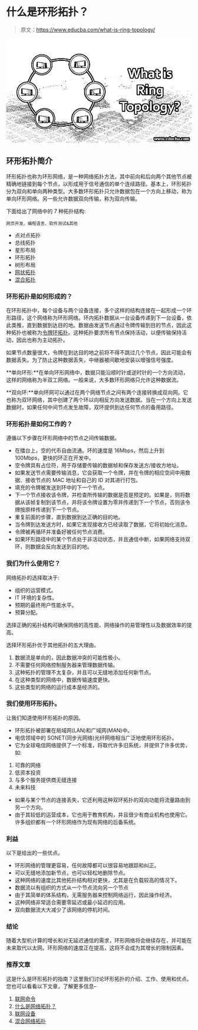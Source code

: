 # 什么是环形拓扑？

> 原文：<https://www.educba.com/what-is-ring-topology/>

![What-is-Ring-Topology](img/d60ea04e7818d6af2c134a0757f87696.png)



## 环形拓扑简介

环形拓扑也称为环形网络，是一种网络拓扑方法，其中前向和后向两个其他节点被精确地链接到每个节点，以形成用于信号通信的单个连续路径。基本上，环形拓扑分为双向和单向两种类型。大多数环形拓扑只允许数据包在一个方向上移动，称为单向环形网络。另一些允许数据双向传输，称为双向传输。

下面给出了网络中的 7 种拓扑结构:

<small>网页开发、编程语言、软件测试&其他</small>

*   点对点拓扑
*   总线拓扑
*   星形布局
*   环形拓扑
*   树形布局
*   [网状拓扑](https://www.educba.com/what-is-mesh-topology/)
*   [混合拓扑](https://www.educba.com/what-is-a-hybrid-topology/)

### 环形拓扑是如何形成的？

在环形拓扑中，每个设备与两个设备连接，多个这样的结构连接在一起形成一个环形路径，这个网络称为环形网络。环内拓扑数据从一台设备传递到下一台设备，依此类推，直到数据到达目的地。数据由发送节点通过令牌传输到目的节点，因此这种拓扑也被称为[令牌环拓扑](https://www.educba.com/token-ring-topology/)。这种拓扑要求所有节点保持活动，以便传输保持活动，因此也称为主动拓扑。

如果节点数量很大，令牌在到达目的地之前将不得不跳过几个节点，因此可能会有数据丢失。为了防止这种数据丢失，中继器被间歇地安装以增强信号强度。

**单向环形:**在单向环形网络中，数据只能沿顺时针或逆时针的一个方向流动，这样的网络称为半双工网络。一般来说，大多数环形网络只允许这种数据流。

**双向环:**单向环网可以通过在两个网络节点之间有两个连接转换成双向网。它也称为双环网络，其中创建了两个环以向相反方向发送数据。当在一个方向上发送数据时，如果任何中间节点发生故障，双环提供到达任何节点的备用路径。

### 环形拓扑是如何工作的？

遵循以下步骤在环形网络中的节点之间传输数据。

*   在擂台上，空的代币自由流通。环的速度是 16Mbps，然后上升到 100Mbps，更快的环正在开发中。
*   空令牌具有占位符，用于存储要传输的数据帧和保存发送方/接收方地址。
*   如果发送节点需要传输消息，它会获取一个令牌，并在令牌的相应空间中用数据、接收节点的 MAC 地址和自己的 ID 对其进行打包。
*   填充的令牌被发送到环中的下一个节点。
*   下一个节点接收该令牌，并检查所传输的数据是否是预定的。如果是，则将数据从该帧复制到该节点，并将该令牌设置为零并传递到下一个节点，否则该令牌按原样传递到下一个节点。
*   重复前面的步骤，直到数据到达正确的目的地。
*   当令牌到达发送方时，如果它发现接收方已经读取了数据，它将初始化消息。
*   令牌被再循环并准备好被任何节点消费。
*   如果环形路径中的某个节点处于非活动状态，并且通信中断，如果网络支持双环，则数据会反向发送到目的地。

### 我们为什么使用它？

网络拓扑的选择取决于:

*   组织的运营模式。
*   IT 环境的复杂性。
*   预期的最终用户性能水平。
*   预算分配。

选择正确的拓扑结构可确保网络的高性能、网络操作的易管理性以及数据效率的提高。

选择环形拓扑优于其他拓扑的五大理由。

1.  数据流是单向的，因此数据冲突的可能性极小。
2.  不需要任何网络控制服务器来管理数据传输。
3.  这种拓扑的管理不太复杂，并且可以无缝地添加任何新节点。
4.  在这种类型的网络中，数据传输速度更快。
5.  这些类型的网络的运行成本是经济的。

### 我们使用环形拓扑。

让我们知道使用环形拓扑的原因。

*   环形拓扑被部署在局域网(LAN)和广域网(MAN)中。
*   电信领域中的 SONET(同步光网络)光纤网络相当广泛地使用环形拓扑。
*   它为全球电信网络提供了一个标准，将取代许多旧系统，并提供了许多优势，如:

1.  可靠的网络
2.  低资本投资
3.  与多个服务提供商无缝连接
4.  未来科技

*   如果与某个节点的连接丢失，它还利用这种双环拓扑的双向功能将流量路由到另一个方向。
*   由于其较低的运营成本，它也用于教育机构，并且很少有商业机构也使用它。许多组织都有一个环形网络作为现有网络的后备系统。

### 利益

以下是给出的一些优点。

*   环形网络的管理更容易，任何故障都可以很容易地跟踪和纠正。
*   可以无缝地添加新节点，也可以轻松地删除节点。
*   这种网络的速度比其他拓扑结构相对更快，尤其是在负载较高的情况下。
*   数据流以有组织的方式从一个节点流向另一个节点
*   由于其简单的体系结构，无需服务器来控制网络运行，因此操作经济。
*   这种网络非常适合需要零延迟或最小延迟的应用。
*   双向数据流大大减少了该网络的停机时间。

### 结论

随着大型机计算的增长和对无延迟通信的需求，环形网络将会继续存在，并可能在未来取代以太网。环形网络的速度正在提高，这将不会成为其增长的限制因素。

### 推荐文章

这是什么是环形拓扑的指南？这里我们讨论环形拓扑的介绍、工作、使用和优点。您也可以看看以下文章，了解更多信息–

1.  [联网命令](https://www.educba.com/networking-commands/)
2.  [什么是网络拓扑？](https://www.educba.com/what-is-network-topology/)
3.  [联网设备](https://www.educba.com/networking-devices/)
4.  [混合网络拓扑](https://www.educba.com/hybrid-network-topology/)





